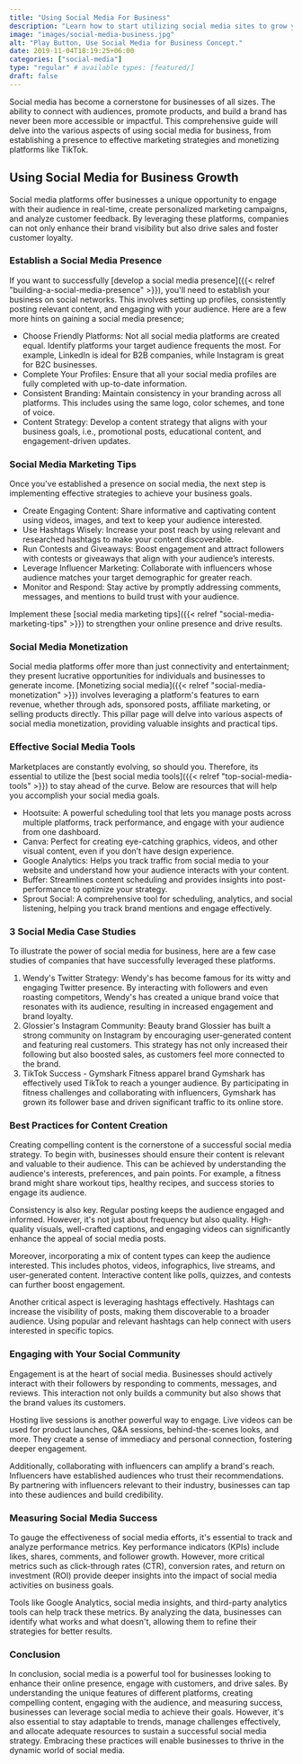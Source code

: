 ```yaml
---
title: "Using Social Media For Business"
description: "Learn how to start utilizing social media sites to grow your business."
image: "images/social-media-business.jpg"
alt: "Play Button, Use Social Media for Business Concept."
date: 2019-11-04T18:19:25+06:00
categories: ["social-media"]
type: "regular" # available types: [featured/]
draft: false
---
```


Social media has become a cornerstone for businesses of all sizes. The ability to connect with audiences, promote products, and build a brand has never been more accessible or impactful. This comprehensive guide will delve into the various aspects of using social media for business, from establishing a presence to effective marketing strategies and monetizing platforms like TikTok.

## Using Social Media for Business Growth

Social media platforms offer businesses a unique opportunity to engage with their audience in real-time, create personalized marketing campaigns, and analyze customer feedback. By leveraging these platforms, companies can not only enhance their brand visibility but also drive sales and foster customer loyalty.

### Establish a Social Media Presence

If you want to successfully [develop a social media presence]({{< relref "building-a-social-media-presence" >}}), you'll need to establish your business on social networks. This involves setting up profiles, consistently posting relevant content, and engaging with your audience. Here are a few more hints on gaining a social media presence;

* Choose Friendly Platforms: Not all social media platforms are created equal. Identify platforms your target audience frequents the most. For example, LinkedIn is ideal for B2B companies, while Instagram is great for B2C businesses.
* Complete Your Profiles: Ensure that all your social media profiles are fully completed with up-to-date information.
* Consistent Branding: Maintain consistency in your branding across all platforms. This includes using the same logo, color schemes, and tone of voice.
* Content Strategy: Develop a content strategy that aligns with your business goals, i.e., promotional posts, educational content, and engagement-driven updates.

### Social Media Marketing Tips

Once you've established a presence on social media, the next step is implementing effective strategies to achieve your business goals.

* Create Engaging Content: Share informative and captivating content using videos, images, and text to keep your audience interested.
* Use Hashtags Wisely: Increase your post reach by using relevant and researched hashtags to make your content discoverable.
* Run Contests and Giveaways: Boost engagement and attract followers with contests or giveaways that align with your audience’s interests.
* Leverage Influencer Marketing: Collaborate with influencers whose audience matches your target demographic for greater reach.
* Monitor and Respond: Stay active by promptly addressing comments, messages, and mentions to build trust with your audience.

Implement these [social media marketing tips]({{< relref "social-media-marketing-tips" >}}) to strengthen your online presence and drive results.

### Social Media Monetization

Social media platforms offer more than just connectivity and entertainment; they present lucrative opportunities for individuals and businesses to generate income. [Monetizing social media]({{< relref "social-media-monetization" >}}) involves leveraging a platform's features to earn revenue, whether through ads, sponsored posts, affiliate marketing, or selling products directly. This pillar page will delve into various aspects of social media monetization, providing valuable insights and practical tips.

### Effective Social Media Tools

Marketplaces are constantly evolving, so should you. Therefore, its essential to utilize the [best social media tools]({{< relref "top-social-media-tools" >}}) to stay ahead of the curve. Below are resources that will help you accomplish your social media goals.

* Hootsuite: A powerful scheduling tool that lets you manage posts across multiple platforms, track performance, and engage with your audience from one dashboard.
* Canva: Perfect for creating eye-catching graphics, videos, and other visual content, even if you don’t have design experience.
* Google Analytics: Helps you track traffic from social media to your website and understand how your audience interacts with your content.
* Buffer: Streamlines content scheduling and provides insights into post-performance to optimize your strategy.
* Sprout Social: A comprehensive tool for scheduling, analytics, and social listening, helping you track brand mentions and engage effectively.

### 3 Social Media Case Studies

To illustrate the power of social media for business, here are a few case studies of companies that have successfully leveraged these platforms.

1. Wendy's Twitter Strategy: Wendy's has become famous for its witty and engaging Twitter presence. By interacting with followers and even roasting competitors, Wendy's has created a unique brand voice that resonates with its audience, resulting in increased engagement and brand loyalty.
2. Glossier's Instagram Community: Beauty brand Glossier has built a strong community on Instagram by encouraging user-generated content and featuring real customers. This strategy has not only increased their following but also boosted sales, as customers feel more connected to the brand.
3. TikTok Success - Gymshark Fitness apparel brand Gymshark has effectively used TikTok to reach a younger audience. By participating in fitness challenges and collaborating with influencers, Gymshark has grown its follower base and driven significant traffic to its online store.

### Best Practices for Content Creation

Creating compelling content is the cornerstone of a successful social media strategy. To begin with, businesses should ensure their content is relevant and valuable to their audience. This can be achieved by understanding the audience's interests, preferences, and pain points. For example, a fitness brand might share workout tips, healthy recipes, and success stories to engage its audience.

Consistency is also key. Regular posting keeps the audience engaged and informed. However, it's not just about frequency but also quality. High-quality visuals, well-crafted captions, and engaging videos can significantly enhance the appeal of social media posts.

Moreover, incorporating a mix of content types can keep the audience interested. This includes photos, videos, infographics, live streams, and user-generated content. Interactive content like polls, quizzes, and contests can further boost engagement.

Another critical aspect is leveraging hashtags effectively. Hashtags can increase the visibility of posts, making them discoverable to a broader audience. Using popular and relevant hashtags can help connect with users interested in specific topics.

### Engaging with Your Social Community

Engagement is at the heart of social media. Businesses should actively interact with their followers by responding to comments, messages, and reviews. This interaction not only builds a community but also shows that the brand values its customers.

Hosting live sessions is another powerful way to engage. Live videos can be used for product launches, Q&A sessions, behind-the-scenes looks, and more. They create a sense of immediacy and personal connection, fostering deeper engagement.

Additionally, collaborating with influencers can amplify a brand's reach. Influencers have established audiences who trust their recommendations. By partnering with influencers relevant to their industry, businesses can tap into these audiences and build credibility.

### Measuring Social Media Success

To gauge the effectiveness of social media efforts, it's essential to track and analyze performance metrics. Key performance indicators (KPIs) include likes, shares, comments, and follower growth. However, more critical metrics such as click-through rates (CTR), conversion rates, and return on investment (ROI) provide deeper insights into the impact of social media activities on business goals.

Tools like Google Analytics, social media insights, and third-party analytics tools can help track these metrics. By analyzing the data, businesses can identify what works and what doesn't, allowing them to refine their strategies for better results.

### Conclusion

In conclusion, social media is a powerful tool for businesses looking to enhance their online presence, engage with customers, and drive sales. By understanding the unique features of different platforms, creating compelling content, engaging with the audience, and measuring success, businesses can leverage social media to achieve their goals. However, it's also essential to stay adaptable to trends, manage challenges effectively, and allocate adequate resources to sustain a successful social media strategy. Embracing these practices will enable businesses to thrive in the dynamic world of social media.
